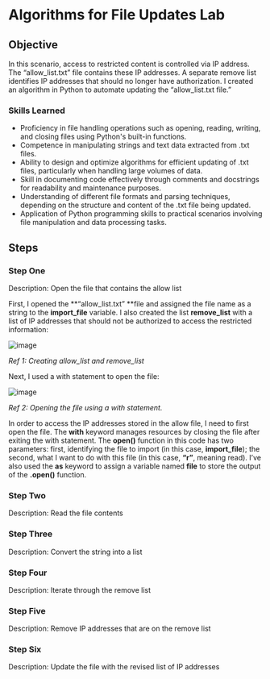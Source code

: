 # Algorithms for File Updates Lab

## Objective

In this scenario, access to restricted content is controlled via IP address. The “allow_list.txt” file contains these IP addresses. A separate remove list identifies IP addresses that should no longer have authorization. I created an algorithm in Python to automate updating the “allow_list.txt file.”

### Skills Learned

- Proficiency in file handling operations such as opening, reading, writing, and closing files using Python's built-in functions.
- Competence in manipulating strings and text data extracted from .txt files.
- Ability to design and optimize algorithms for efficient updating of .txt files, particularly when handling large volumes of data.
- Skill in documenting code effectively through comments and docstrings for readability and maintenance purposes.
- Understanding of different file formats and parsing techniques, depending on the structure and content of the .txt file being updated.
- Application of Python programming skills to practical scenarios involving file manipulation and data processing tasks.

## Steps

### Step One

Description: Open the file that contains the allow list

First, I opened the **“allow_list.txt” **file and assigned the file name as a string to the **import_file** variable. I also created the list **remove_list** with a list of IP addresses that should not be authorized to access the restricted information:

![image](https://github.com/user-attachments/assets/daaf449e-dbb2-40f7-95ab-d7e8cfbf6251)

_Ref 1: Creating allow_list and remove_list_

Next, I used a with statement to open the file:

![image](https://github.com/user-attachments/assets/c4a9413a-abf1-412e-84ca-1946442082b6)

_Ref 2: Opening the file using a with statement._

In order to access the IP addresses stored in the allow file, I need to first open the file. The **with** keyword manages resources by closing the file after exiting the with statement. The **open()** function in this code has two parameters: first, identifying the file to import (in this case, **import_file**); the second, what I want to do with this file (in this case, **“r”**, meaning read). I’ve also used the **as** keyword to assign a variable named **file** to store the output of the **.open()** function. 


### Step Two

Description: Read the file contents

### Step Three

Description: Convert the string into a list

### Step Four

Description: Iterate through the remove list

### Step Five

Description: Remove IP addresses that are on the remove list

### Step Six

Description: Update the file with the revised list of IP addresses 



